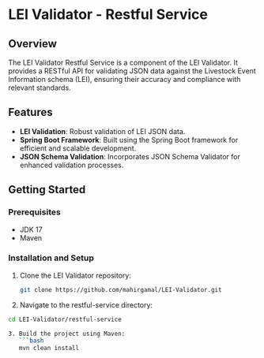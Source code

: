 # LEI Validator - Restful Service

## Overview
The LEI Validator Restful Service is a component of the LEI Validator. It provides a RESTful API for validating JSON data against the Livestock Event Information schema (LEI), ensuring their accuracy and compliance with relevant standards.

## Features
- **LEI Validation**: Robust validation of LEI JSON data.
- **Spring Boot Framework**: Built using the Spring Boot framework for efficient and scalable development.
- **JSON Schema Validation**: Incorporates JSON Schema Validator for enhanced validation processes.

## Getting Started

### Prerequisites
- JDK 17
- Maven

### Installation and Setup
1. Clone the LEI Validator repository:
   ```bash
   git clone https://github.com/mahirgamal/LEI-Validator.git

2. Navigate to the restful-service directory:
  ```bash
  cd LEI-Validator/restful-service

3. Build the project using Maven:
     ```bash
     mvn clean install
